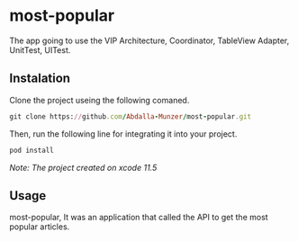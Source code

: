 

# most-popular

 The app going to use the VIP Architecture, Coordinator, TableView Adapter, UnitTest, UITest.
 
## Instalation

Clone the project useing the following comaned.
```ruby
git clone https://github.com/Abdalla-Munzer/most-popular.git
```
Then, run the following line for integrating it into your project.

```ruby
pod install
```
_Note: The project created on xcode 11.5_

## Usage

most-popular, It was an application that called the API to get the most popular articles.

